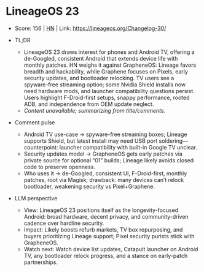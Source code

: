 # LineageOS 23

- Score: 156 | [HN](https://news.ycombinator.com/item?id=45553835) | Link: https://lineageos.org/Changelog-30/

- TL;DR
    - LineageOS 23 draws interest for phones and Android TV, offering a de-Googled, consistent Android that extends device life with monthly patches. HN weighs it against GrapheneOS: Lineage favors breadth and hackability, while Graphene focuses on Pixels, early security updates, and bootloader relocking. TV users see a spyware-free streaming option; some Nvidia Shield installs now need hardware mods, and launcher compatibility questions persist. Users highlight F-Droid-first setups, snappy performance, rooted ADB, and independence from OEM update neglect.
    - *Content unavailable; summarizing from title/comments.*

- Comment pulse
    - Android TV use-case → spyware-free streaming boxes; Lineage supports Shield, but latest install may need USB port soldering—counterpoint: launcher compatibility with built-in Google TV unclear.
    - Security updates model → GrapheneOS gets early patches via private source for optional “01” builds; Lineage likely avoids closed code to preserve openness.
    - Who uses it → de-Googled, consistent UI, F-Droid-first, monthly patches, root via Magisk; drawback: many devices can’t relock bootloader, weakening security vs Pixel+Graphene.

- LLM perspective
    - View: LineageOS 23 positions itself as the longevity-focused Android: broad hardware, decent privacy, and community-driven cadence over hardline security.
    - Impact: Likely boosts refurb markets, TV box repurposing, and buyers prioritizing Lineage support; Pixel security purists stick with GrapheneOS.
    - Watch next: Watch device list updates, Catapult launcher on Android TV, any bootloader relock progress, and a stance on early-patch partnerships.
